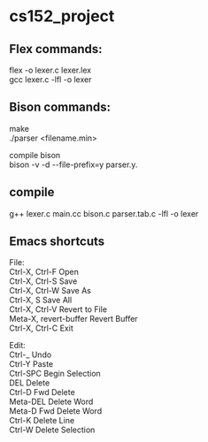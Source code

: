 # cs152_project

## Flex commands:  
flex -o lexer.c lexer.lex <br/>
gcc lexer.c -lfl -o lexer

## Bison commands:
make <br/>
./parser <filename.min>

compile bison <br/>
bison -v -d --file-prefix=y parser.y.



## compile
g++ lexer.c main.cc bison.c parser.tab.c -lfl -o lexer

## Emacs shortcuts

File: <br/>
Ctrl-X, Ctrl-F	Open <br/>
Ctrl-X, Ctrl-S	Save <br/>
Ctrl-X, Ctrl-W	Save As <br/>
Ctrl-X, S	Save All <br/>
Ctrl-X, Ctrl-V	Revert to File <br/>
Meta-X, revert-buffer	Revert Buffer <br/>
Ctrl-X, Ctrl-C	Exit <br/>

Edit: <br/>
Ctrl-_	Undo <br/>
Ctrl-Y	Paste <br/>
Ctrl-SPC	Begin Selection <br/>
DEL	Delete <br/>
Ctrl-D	Fwd Delete <br/>
Meta-DEL	Delete Word <br/>
Meta-D	Fwd Delete Word <br/>
Ctrl-K	Delete Line <br/>
Ctrl-W	Delete Selection <br/>
